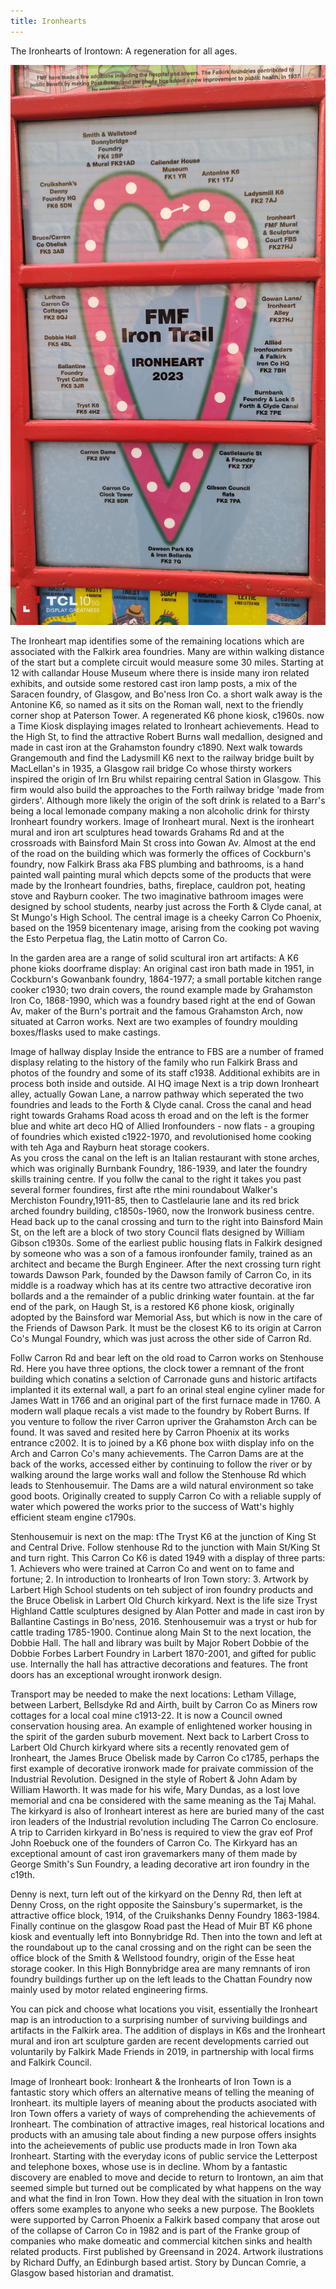 ```yaml
---
title: Ironhearts
---
```


The Ironhearts of Irontown: A regeneration for all ages.

![Ironheart map](../images/Ironheartmap.jpg)


The Ironheart map identifies some of the remaining locations which are associated with the Falkirk area foundries. Many are within walking distance of the start but a complete circuit would measure some 30 miles. Starting at 12 with callandar House Museum where there is inside many iron related exhibits, and outside some restored cast iron lamp posts, a mix of the Saracen foundry, of Glasgow, and Bo'ness Iron Co. a short walk away is the Antonine K6, so named as it sits on the Roman wall, next to the friendly corner shop at Paterson Tower. A regenerated K6 phone kiosk, c1960s. now a Time Kiosk displaying images related to Ironheart achievements. Head to the High St, to find the attractive Robert Burns wall medallion, designed and made in cast iron at the Grahamston foundry c1890. 
Next walk towards Grangemouth and find the Ladysmill K6 next to the railway bridge built by MacLellan's in 1935, a Glasgow rail bridge Co whose thirsty workers inspired the origin of Irn Bru whilst repairing central Sation in Glasgow. This firm would also build the approaches to the Forth railway bridge 'made from girders'. Although more likely the origin of the soft drink is related to a Barr's being a local lemonade company making a non alcoholic drink for thirsty Ironheart foundry workers.
Image of Ironheart mural.
Next is the ironheart mural and iron art sculptures head towards Grahams Rd and at the crossroads with Bainsford Main St cross into Gowan Av. Almost at the end of the road on the building which was formerly the offices of Cockburn's foundry, now Falkirk Brass aka FBS plumbing and bathrooms, is a hand painted wall painting mural which depcts some of the products that were made by the Ironheart foundries, baths, fireplace, cauldron pot, heating stove and Rayburn cooker. The two imaginative bathroom images were designed by school students, nearby just across the Forth & Clyde canal, at St Mungo's High School. The central image is a cheeky Carron Co Phoenix, based on the 1959 bicentenary image, arising from the cooking pot waving the Esto Perpetua flag, the Latin motto of Carron Co. 

In the garden area are a range of solid scultural iron art artifacts: A K6 phone kioks doorframe display: An original cast iron bath made in 1951, in Cockburn's Gowanbank foundry, 1864-1977; a small portable kitchen range cooker c1930; two drain covers, the round example made by Grahamston Iron Co, 1868-1990, which was a foundry based right at the end of Gowan Av, maker of the Burn's portrait and the famous Grahamston Arch, now situated at Carron works. Next are two examples of foundry moulding boxes/flasks used to make castings.

Image of hallway display
Inside the entrance to FBS are a number of framed displasy relating to the history of the family who run Falkirk Brass and photos of the foundry and some of its staff c1938. Additional exhibits are in process both inside and outside.
AI HQ image
Next is a trip down Ironheart alley, actually Gowan Lane, a narrow pathway which seperated the two foundries and leads to the Forth & Clyde canal. Cross the canal and head right towards Grahams Road acoss th eroad and on the left is the former blue and white art deco HQ of Allied Ironfounders - now flats - a grouping of foundries which existed c1922-1970, and revolutionised home cooking with teh Aga and Rayburn heat storage cookers.  
As you cross the canal on the left is an Italian restaurant with stone arches, which was originally Burnbank Foundry, 186-1939, and later the foundry skills training centre. If you follw the canal to the right it takes you past several former foundires, first afte rthe mini roundabout Walker's Merchiston Foundry,1911-85, then to Castlelaurie lane and its red brick arched foundry building, c1850s-1960, now the Ironwork business centre. 
Head back up to the canal crossing and turn to the right into Bainsford Main St, on the left are a block of two story Council flats designed by William Gibson c1930s. Some of the earliest public housing flats in Falkirk designed by someone who was a son of a famous ironfounder family, trained as an architect and became the Burgh Engineer. After the next crossing turn right towards Dawson Park, founded by the Dawson family of Carron Co, in its  middle is a roadway which has at its centre two attractive decorative iron bollards and a the remainder of a public drinking water fountain. at the far end of the park, on Haugh St, is a restored K6 phone kiosk, originally adopted by the Bainsford war Memorial Ass, but which is now in the care of the Friends of Dawson Park. It must be the closest K6 to its origin at Carron Co's Mungal Foundry, which was just across the other side of Carron Rd.

Follw Carron Rd and bear left on the old road to Carron works on Stenhouse Rd. Here you have three options, the clock tower a remnant of the front building which conatins a selction of Carronade guns and historic artifacts implanted it its external wall, a part fo an orinal steal engine cyliner made for James Watt in 1766 and an original part of the first furnace made in 1760. A modern wall plaque recals a vist made to the foundry by Robert Burns. If you venture to follow the river Carron upriver the Grahamston Arch can be found. It was saved and resited here by Carron Phoenix at its works entrance c2002. It is to joined by a K6 phone box wiith display info on the Arch and Carron Co's many achievements. The Carron Dams are at the back of the works, accessed either by continuing to follow the river or by walking around the large works wall and follow the Stenhouse Rd which leads to Stenhousemuir. The Dams are a wild natural environment so take good boots. Originally created to supply Carron Co with a reliable supply of water which powered the works prior to the success of Watt's highly efficient steam engine c1790s. 

Stenhousemuir is next on the map: tThe Tryst K6 at the junction of King St and Central Drive. Follow stenhouse Rd to the junction with Main St/King St and turn right. This Carron Co K6 is dated 1949 with a display of three parts: 1. Achievers who were trained at Carron Co and went on to fame and fortune; 2. In introduction to Ironhearts of Iron Town story: 3. Artwork by Larbert High School students on teh subject of iron foundry products and the Bruce Obelisk in Larbert Old Church kirkyard. Next is the life size Tryst Highland Cattle sculptures designed by Alan Potter and made in cast iron by Ballantine Castings in Bo'ness, 2016. Stenhousemuir was a tryst or hub for cattle trading 1785-1900. Continue along Main St to the next location, the Dobbie Hall. The hall and library was built by Major Robert Dobbie of the Dobbie Forbes Larbert Foundry in Larbert 1870-2001, and gifted for public use. Internally the hall has attractive decorations and features. The front doors has an exceptional wrought ironwork design.

Transport may be needed to make the next locations: Letham Village, between Larbert, Bellsdyke Rd and Airth, built by Carron Co as Miners row cottages for a local coal mine c1913-22. It is now a Council owned conservation housing area. An example of enlightened worker housing in the spirit of the garden suburb movement. Next back to Larbert Cross to Larbert Old Church kirkyard where sits a recently renovated gem of Ironheart, the James Bruce Obelisk made by Carron Co c1785, perhaps the first example of decorative ironwork made for praivate commission of the Industrial Revolution. Designed in the style of Robert & John Adam by William Haworth. It was made for his wife, Mary Dundas, as a lost love memorial and cna be considered with the same meaning as the Taj Mahal. The kirkyard is also of Ironheart interest
as here are buried many of the cast iron leaders of the Industrial revolution including The Carron Co enclosure. A trip to Carriden kirkyard in Bo'ness is required to view the grav eof Prof John Roebuck one of the founders of Carron Co. The Kirkyard has an exceptional amount of cast iron gravemarkers many of them made by George Smith's Sun Foundry, a leading decorative art iron foundry in the c19th.

Denny is next, turn left out of the kirkyard on the Denny Rd, then left at Denny Cross, on the right opposite the Sainsbury's supermarket, is the attractive office block, 1914, of the Cruikshanks Denny Foundry 1863-1984. Finally continue on the glasgow Road past the Head of Muir BT K6 phone kiosk and eventually left into Bonnybridge Rd. Then into the town and left at the roundabout up to the canal crossing and on the right can be seen the office block of the Smith & Wellstood foundry, origin of the Esse heat storage cooker. In this High Bonnybridge area are many remnants of iron foundry buildings further up on the left leads to the Chattan Foundry now mainly used by motor related engineering firms.

You can pick and choose what locations you visit, essentially the Ironheart map is an introduction to a surprising number of surviving buildings and artifacts in the Falkirk area. The addition of displays in K6s and the Ironheart mural and iron art sculpture garden are recent developments carried out voluntarily by Falkirk Made Friends in 2019, in partnership with local firms and Falkirk Council.   

Image of Ironheart book:
Ironheart & the Ironhearts of Iron Town is a fantastic story which offers an alternative means of telling the meaning of Ironheart. its multiple layers of meaning about the products asociated with Iron Town offers a variety of ways of comprehending the achievements of Ironheart. The combination of attractive images, real historical locations and products with an amusing tale about finding a new purpose offers insights into the acheievements of public use products made in Iron Town aka Ironheart. Starting with the everyday icons of public service the Letterpost and telephone boxes, whose use is in decline. Whom by a fantastic discovery are enabled to move and decide to return to Irontown, an aim that seemed simple but turned out be complicated by what happens on the way and what the find in Iron Town. How they deal with the situation in Iron town offers some examples to anyone who seeks a new purpose. 
The Booklets were supported by Carron Phoenix a Falkirk based company that arose out of the collapse of Carron Co in 1982 and is part of the Franke group of companies who make domeatic and commercial kitchen sinks and health related products. First published by Greensand in 2024. 
Artwork ilustrations by Richard Duffy, an Edinburgh based artist.
Story by Duncan Comrie, a Glasgow based historian and dramatist.
